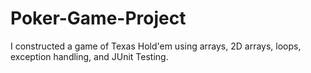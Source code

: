 # Poker-Game-Project
I constructed a game of Texas Hold'em using arrays, 2D arrays, loops, exception handling, and JUnit Testing.
